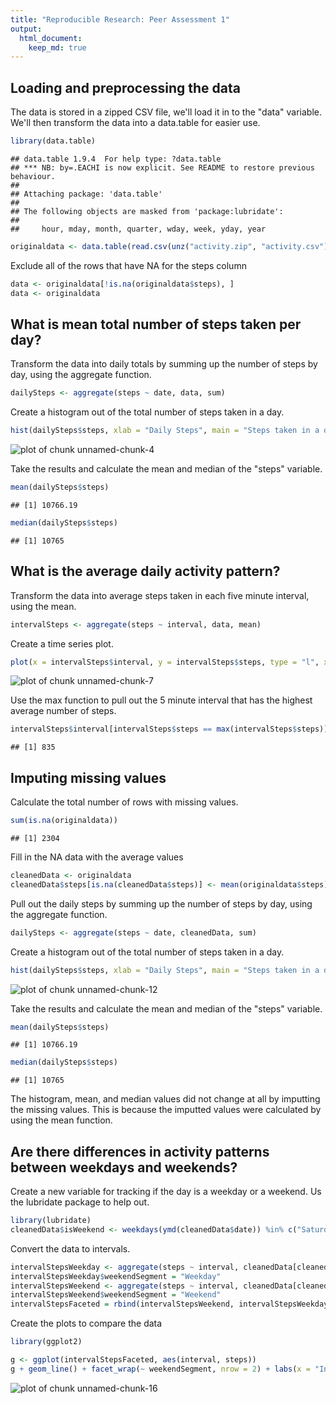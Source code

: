 ```yaml
---
title: "Reproducible Research: Peer Assessment 1"
output: 
  html_document:
    keep_md: true
---
```



## Loading and preprocessing the data
The data is stored in a zipped CSV file, we'll load it in to the "data" variable.  We'll then transform the data into a data.table for easier use.


```r
library(data.table)
```

```
## data.table 1.9.4  For help type: ?data.table
## *** NB: by=.EACHI is now explicit. See README to restore previous behaviour.
## 
## Attaching package: 'data.table'
## 
## The following objects are masked from 'package:lubridate':
## 
##     hour, mday, month, quarter, wday, week, yday, year
```

```r
originaldata <- data.table(read.csv(unz("activity.zip", "activity.csv")))
```

Exclude all of the rows that have NA for the steps column


```r
data <- originaldata[!is.na(originaldata$steps), ]
data <- originaldata
```

## What is mean total number of steps taken per day?

Transform the data into daily totals by summing up the number of steps by day, using the aggregate function.  


```r
dailySteps <- aggregate(steps ~ date, data, sum)
```

Create a histogram out of the total number of steps taken in a day.


```r
hist(dailySteps$steps, xlab = "Daily Steps", main = "Steps taken in a day")
```

![plot of chunk unnamed-chunk-4](figure/unnamed-chunk-4-1.png) 

Take the results and calculate the mean and median of the "steps" variable.


```r
mean(dailySteps$steps)
```

```
## [1] 10766.19
```

```r
median(dailySteps$steps)
```

```
## [1] 10765
```


## What is the average daily activity pattern?

Transform the data into average steps taken in each five minute interval, using the mean.


```r
intervalSteps <- aggregate(steps ~ interval, data, mean)
```


Create a time series plot.


```r
plot(x = intervalSteps$interval, y = intervalSteps$steps, type = "l", xlab = "Interval", ylab = "Steps", main = "Daily Activity Pattern")
```

![plot of chunk unnamed-chunk-7](figure/unnamed-chunk-7-1.png) 

Use the max function to pull out the 5 minute interval that has the highest average number of steps.


```r
intervalSteps$interval[intervalSteps$steps == max(intervalSteps$steps)]
```

```
## [1] 835
```


## Imputing missing values

Calculate the total number of rows with missing values.


```r
sum(is.na(originaldata))
```

```
## [1] 2304
```

Fill in the NA data with the average values


```r
cleanedData <- originaldata
cleanedData$steps[is.na(cleanedData$steps)] <- mean(originaldata$steps)
```

Pull out the daily steps by summing up the number of steps by day, using the aggregate function.  


```r
dailySteps <- aggregate(steps ~ date, cleanedData, sum)
```

Create a histogram out of the total number of steps taken in a day.


```r
hist(dailySteps$steps, xlab = "Daily Steps", main = "Steps taken in a day")
```

![plot of chunk unnamed-chunk-12](figure/unnamed-chunk-12-1.png) 

Take the results and calculate the mean and median of the "steps" variable.


```r
mean(dailySteps$steps)
```

```
## [1] 10766.19
```

```r
median(dailySteps$steps)
```

```
## [1] 10765
```

The histogram, mean, and median values did not change at all by imputting the missing values.  This is because the imputted values were calculated by using the mean function.


## Are there differences in activity patterns between weekdays and weekends?

Create a new variable for tracking if the day is a weekday or a weekend.  Us the lubridate package to help out.


```r
library(lubridate)
cleanedData$isWeekend <- weekdays(ymd(cleanedData$date)) %in% c("Saturday", "Sunday")
```

Convert the data to intervals.


```r
intervalStepsWeekday <- aggregate(steps ~ interval, cleanedData[cleanedData$isWeekend == F, ], mean)
intervalStepsWeekday$weekendSegment = "Weekday"
intervalStepsWeekend <- aggregate(steps ~ interval, cleanedData[cleanedData$isWeekend == T, ], mean)
intervalStepsWeekend$weekendSegment = "Weekend"
intervalStepsFaceted = rbind(intervalStepsWeekend, intervalStepsWeekday)
```


Create the plots to compare the data


```r
library(ggplot2)

g <- ggplot(intervalStepsFaceted, aes(interval, steps))
g + geom_line() + facet_wrap(~ weekendSegment, nrow = 2) + labs(x = "Interval") + labs(y = "Number of steps")
```

![plot of chunk unnamed-chunk-16](figure/unnamed-chunk-16-1.png) 


